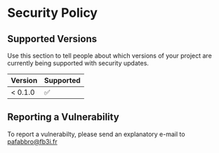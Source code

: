 # Security Policy

## Supported Versions

Use this section to tell people about which versions of your project are
currently being supported with security updates.

| Version | Supported          |
| ------- | ------------------ |
| < 0.1.0   | :white_check_mark: |

## Reporting a Vulnerability

To report a vulnerabilty, please send an explanatory e-mail to pafabbro@fb3i.fr
